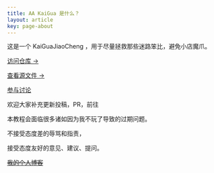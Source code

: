 ```yaml
---
title: AA KaiGua 是什么？
layout: article
key: page-about
---
```


这是一个 KaiGuaJiaoCheng ，用于尽量拯救那些迷路笨比，避免小店魔爪。

[访问仓库 →](https://github.com/DeepseaXX/aakaigua)

[查看源文件 →](https://github.com/DeepseaXX/aakaigua/tree/master/_posts)

[参与讨论](https://github.com/DeepseaXX/aakaigua/discussions)

欢迎大家补充更新投稿，PR，前往

本教程会面临很多诸如因为我不玩了导致的过期问题。

不接受态度差的辱骂和指责，

接受态度友好的意见、建议、提问。

~~[我的个人博客](http://deepseaxx.com/)~~
